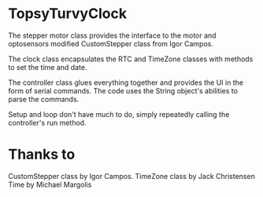 TopsyTurvyClock
===============

The stepper motor class provides the interface to the motor and optosensors modified CustomStepper class from Igor Campos.

The clock class encapsulates the RTC and TimeZone classes with methods to set the time and date. 

The controller class glues everything together and provides the UI in the form of serial commands. The code uses the String object's abilities to parse the commands.

Setup and loop don't have much to do, simply repeatedly calling the controller's run method.


Thanks to
=========

CustomStepper class by Igor Campos.
TimeZone class by Jack Christensen
Time by Michael Margolis
